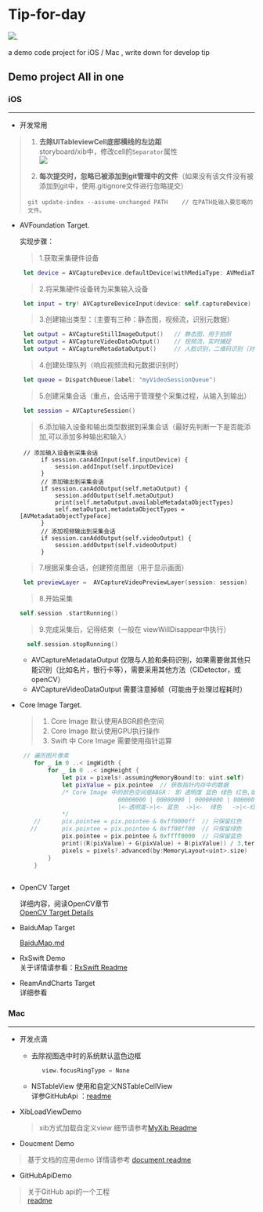 # Tip-for-day
![](https://img.shields.io/badge/platform-iOS%7CMacOSX-%20lightgrey.svg). 

a demo code project for iOS / Mac , write down for develop tip

## Demo project All in one 
### iOS 
---
* 开发常用
> 1. **去除UITableviewCell底部横线的左边距**  
> storyboard/xib中，修改cell的<code>Separator</code>属性   
> ![](https://ws3.sinaimg.cn/large/006tNc79gy1fh92kc3e9bj30740210sp.jpg)
> 
> 2. **每次提交时，忽略已被添加到git管理中的文件**（如果没有该文件没有被添加到git中，使用.gitignore文件进行忽略提交）
> 
> ```git
> git update-index --assume-unchanged PATH    // 在PATH处输入要忽略的文件。
> ```
> 


* AVFoundation Target.  
 
  实现步骤：
  > 1.获取采集硬件设备
  
  ```swift
   let device = AVCaptureDevice.defaultDevice(withMediaType: AVMediaTypeVideo)!
  ```
  > 2.将采集硬件设备转为采集输入设备  
  
  ```swift
   let input = try! AVCaptureDeviceInput(device: self.captureDevice)
  ```
  > 3.创建输出类型：（主要有三种：静态图，视频流，识别元数据）
  
  ``` swift
   let output = AVCaptureStillImageOutput()   // 静态图，用于拍照
   let output = AVCaptureVideoDataOutput()    // 视频流，实时捕捉
   let output = AVCaptureMetadataOutput()     // 人脸识别，二维码识别（对于AVCaptureMetadataOutput 类型的设置，需要在添加到session之后进行，否则报错）
  ```
  > 4.创建处理队列（响应视频流和元数据识别时）
  
  ```swift
   let queue = DispatchQueue(label: "myVideoSessionQueue")
  ```
  > 5.创建采集会话（重点，会话用于管理整个采集过程，从输入到输出）
  
  ```swift
   let session = AVCaptureSession() 
  ```
  > 6.添加输入设备和输出类型数据到采集会话（最好先判断一下是否能添加,可以添加多种输出和输入）
  
  ```
   // 添加输入设备到采集会话
        if session.canAddInput(self.inputDevice) {
            session.addInput(self.inputDevice)
        }
        // 添加输出到采集会话
        if session.canAddOutput(self.metaOutput) {
            session.addOutput(self.metaOutput)
            print(self.metaOutput.availableMetadataObjectTypes)
            self.metaOutput.metadataObjectTypes = [AVMetadataObjectTypeFace]
        }
        // 添加视频输出到采集会话
        if session.canAddOutput(self.videoOutput) {
            session.addOutput(self.videoOutput)
        }

  ```
  > 7.根据采集会话，创建预览图层（用于显示画面）
  
  ```swift
   let previewLayer =  AVCaptureVideoPreviewLayer(session: session)
  ```
  > 8.开始采集
  
  ```swift
  self.session .startRunning()
  ```
  > 9.完成采集后，记得结束（一般在 viewWillDisappear中执行）
  
  ```swift
    self.session.stopRunning()
  ```
  * AVCaptureMetadataOutput 仅限与人脸和条码识别，如果需要做其他只能识别（比如名片，银行卡等），需要采用其他方法（CIDetector，或openCV）
  * AVCaptureVideoDataOutput 需要注意掉帧（可能由于处理过程耗时）
* Core Image Target. 

   > 1. Core Image 默认使用ABGR颜色空间
   > 2. Core Image 默认使用GPU执行操作
   > 3. Swift 中 Core Image 需要使用指针运算
   
    ```swift
     // 遍历图片像素
        for _ in 0 ..< imgWidth {
            for _ in 0 ..< imgHeight {
                let pix = pixels!.assumingMemoryBound(to: uint.self)   // 声明指针的内存布局，与定义时要保持一直（参见51行）
                let pixValue = pix.pointee  // 获取指针内存中的数据
                /* Core Image 中的颜色空间是ABGR： 即 透明度 蓝色 绿色 红色,如下图
                                00000000 | 00000000 | 00000000 | 0000000
                                |<-透明度->|<- 蓝色  ->|<-  绿色   ->|<-红色->|
                */
        //      pix.pointee = pix.pointee & 0xff0000ff  // 只保留红色
       //       pix.pointee = pix.pointee & 0xff00ff00  // 只保留绿色
                pix.pointee = pix.pointee & 0xffff0000  // 只保留蓝色
                print((R(pixValue) + G(pixValue) + B(pixValue)) / 3,terminator:" ")
                pixels = pixels?.advanced(by:MemoryLayout<uint>.size)    // 移动指针到下个位置
            }
        }
      
    ```
      
   
* OpenCV Target  

  详细内容，阅读OpenCV章节  
  [OpenCV Target Details](https://github.com/Alexiuce/Tip-for-day/blob/master/OpenCV.md)

* BaiduMap Target

  [BaiduMap.md](https://github.com/Alexiuce/Tip-for-day/blob/master/BaiduMap.md)
* RxSwift Demo  
  关于详情请参看：[RxSwift Readme](https://github.com/Alexiuce/Tip-for-day/blob/master/RxSwift%20Readme.md)

* ReamAndCharts Target  
  详细参看
  


### Mac 
---
* 开发点滴
  * 去除视图选中时的系统默认蓝色边框  
 
    ```swift
       view.focusRingType = None
    ```
   * NSTableView 使用和自定义NSTableCellView  
     详参GitHubApi  ：[readme](https://github.com/Alexiuce/Tip-for-day/blob/master/GitHubApi.md) 
     

* XibLoadViewDemo
  
  > xib方式加载自定义view
  细节请参考[MyXib Readme](https://github.com/Alexiuce/Tip-for-day/blob/master/MyXibView%20Demo.md)
  
* Doucment Demo

 > 基于文档的应用demo 详情请参考 [document readme](https://github.com/Alexiuce/Tip-for-day/blob/master/MDocument%20Demo.md)
 
* GitHubApiDemo  
> 关于GitHub api的一个工程  
> [readme](https://github.com/Alexiuce/Tip-for-day/blob/master/GitHubApi.md) 

 